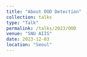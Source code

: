 ```yaml
---
title: "About OOD Detection"
collection: talks
type: "Talk"
permalink: /talks/2023/OOD
venue: "SNU AIIS"
date: 2023-12-03
location: "Seoul"
---
```

